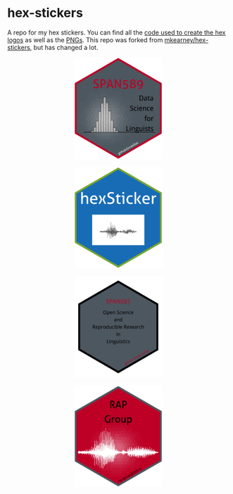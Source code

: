 
# hex-stickers

A repo for my hex stickers. You can find all the [code used to create
the hex logos](./scripts) as well as the [PNGs](./stickers). This repo
was forked from
[mkearney/hex-stickers](https://github.com/mkearney/hex-stickers), but
has changed a lot.

<p align="center">

<img src='stickers/ds4ling.png' width='200px'/>

</p>

<p align="center">

<img src='stickers/imgfile.png' width='200px'/>

</p>

<p align="center">

<img src='stickers/osrrl.png' width='200px'/>

</p>

<p align="center">

<img src='stickers/rap-group.png' width='200px'/>

</p>
